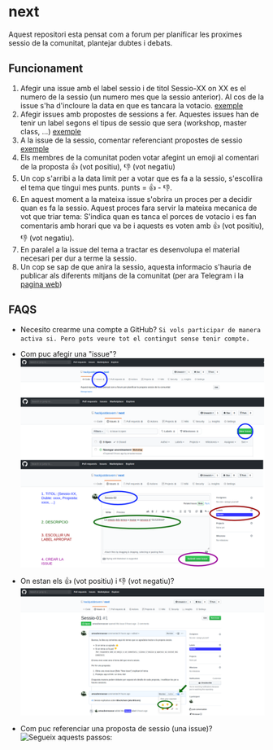 # next
Aquest repositori esta pensat com a forum per planificar les proximes sessio de la comunitat, plantejar dubtes i debats.

## Funcionament

1. Afegir una issue amb el label sessio i de titol Sessio-XX on XX es el numero de la sessio (un numero mes que la sessio anterior). Al cos de la issue s'ha d'incloure la data en que es tancara la votacio. [exemple](https://github.com/hackjustdesvern/next/issues/1)
2. Afegir issues amb propostes de sessions a fer. Aquestes issues han de tenir un label segons el tipus de sessio que sera (workshop, master class, ...) [exemple](https://github.com/hackjustdesvern/next/issues/2)
3. A la issue de la sessio, comentar referenciant propostes de sessio [exemple](https://github.com/hackjustdesvern/next/issues/1#issuecomment-559729916)
4. Els membres de la comunitat poden votar afegint un emoji al comentari de la proposta :+1: (vot positiu), :-1: (vot negatiu)
5. Un cop s'arribi a la data limit per a votar que es fa a la sessio, s'escollira el tema que tingui mes punts. punts = :+1: - :-1:.
6. En aquest moment a la mateixa issue s'obrira un proces per a decidir quan es fa la sessio. Aquest proces fara servir la mateixa mecanica de vot que triar tema: S'indica quan es tanca el porces de votacio i es fan comentaris amb horari que va be i aquests es voten amb :+1: (vot positiu), :-1: (vot negatiu).
7. En paralel a la issue del tema a tractar es desenvolupa el material necesari per dur a terme la sessio.
8. Un cop se sap de que anira la sessio, aquesta informacio s'hauria de publicar als diferents mitjans de la comunitat (per ara Telegram i la [pagina web](https://hackjustdesvern.github.io))

## FAQS

* Necesito crearme una compte a GitHub?
`Si vols participar de manera activa si. Pero pots veure tot el contingut sense tenir compte.`

* Com puc afegir una "issue"?
![Segueix aquests passos:](assets/FAQS/FAQS_crear-issue.png?raw=true "Crear issue")

* On estan els :+1: (vot positiu) i :-1: (vot negatiu)?
![Segueix aquests passos:](assets/FAQS/FAQS_votar.png?raw=true "Votar")

* Com puc referenciar una proposta de sessio (una issue)?
![Segueix aquests passos:](assets/FAQS/FAQS_mencionar-issue.png?raw=true "Referenciar issue")
